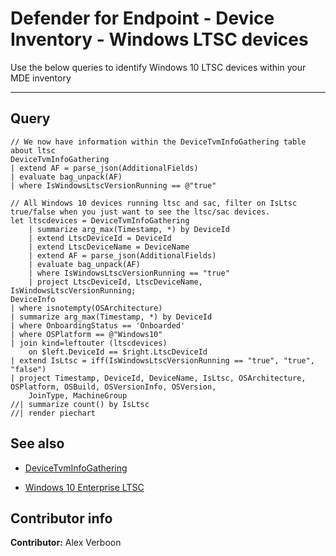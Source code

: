 # Defender for Endpoint - Device Inventory - Windows LTSC devices

Use the below queries to identify Windows 10 LTSC devices within your MDE inventory

---

## Query

```Kusto
// We now have information within the DeviceTvmInfoGathering table about ltsc
DeviceTvmInfoGathering
| extend AF = parse_json(AdditionalFields)
| evaluate bag_unpack(AF)
| where IsWindowsLtscVersionRunning == @"true"
```

```Kusto
// All Windows 10 devices running ltsc and sac, filter on IsLtsc true/false when you just want to see the ltsc/sac devices. 
let ltscdevices = DeviceTvmInfoGathering
    | summarize arg_max(Timestamp, *) by DeviceId
    | extend LtscDeviceId = DeviceId
    | extend LtscDeviceName = DeviceName
    | extend AF = parse_json(AdditionalFields)
    | evaluate bag_unpack(AF)
    | where IsWindowsLtscVersionRunning == "true"
    | project LtscDeviceId, LtscDeviceName, IsWindowsLtscVersionRunning;
DeviceInfo
| where isnotempty(OSArchitecture)
| summarize arg_max(Timestamp, *) by DeviceId
| where OnboardingStatus == 'Onboarded'
| where OSPlatform == @"Windows10"
| join kind=leftouter (ltscdevices)
    on $left.DeviceId == $right.LtscDeviceId
| extend IsLtsc = iff(IsWindowsLtscVersionRunning == "true", "true", "false")
| project Timestamp, DeviceId, DeviceName, IsLtsc, OSArchitecture, OSPlatform, OSBuild, OSVersionInfo, OSVersion,
    JoinType, MachineGroup
//| summarize count() by IsLtsc
//| render piechart 
```


## See also

- [DeviceTvmInfoGathering](https://learn.microsoft.com/en-us/microsoft-365/security/defender/advanced-hunting-devicetvminfogathering-table?view=o365-worldwide)

- [Windows 10 Enterprise LTSC](https://learn.microsoft.com/en-us/windows/whats-new/ltsc/)

## Contributor info

**Contributor:** Alex Verboon


